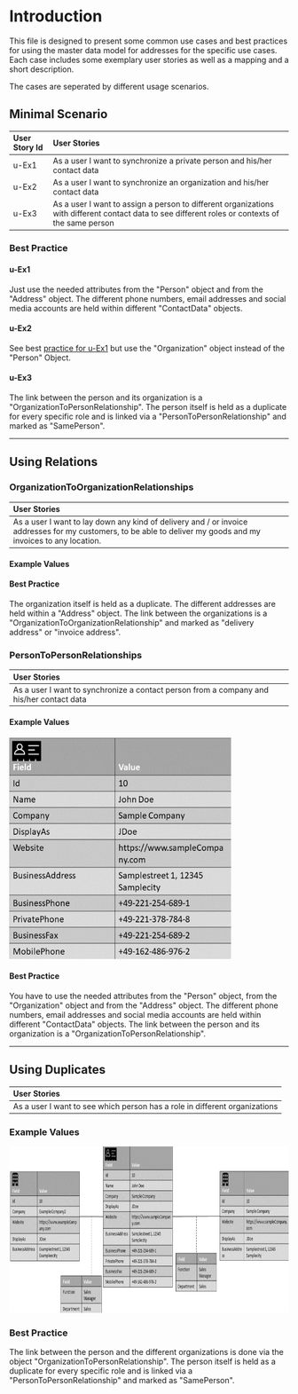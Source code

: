 

# Introduction
This file is designed to present some common use cases and best practices for using the master data model for addresses for the specific use cases.
Each case includes some exemplary user stories as well as a mapping and a short description.

The cases are seperated by different usage scenarios.

## Minimal Scenario

|User Story Id| User Stories |
|:---| :--- |
|u-Ex1|As a user I want to synchronize a private person and his/her contact data |
|u-Ex2|As a user I want to synchronize an organization and his/her contact data |
|u-Ex3|As a user I want to assign a person to different organizations with different contact data to see different roles or contexts of the same person|

### Best Practice
#### u-Ex1
Just use the needed attributes from the "Person" object and from the "Address" object. The different phone numbers, email addresses and social media accounts are held within different "ContactData" objects.

#### u-Ex2
See best [practice for u-Ex1](#u-ex1) but use the "Organization" object instead of the "Person" Object.

#### u-Ex3
The link between the person and its organization is a "OrganizationToPersonRelationship". The person itself is held as a duplicate for every specific role and is linked via a "PersonToPersonRelationship" and marked as "SamePerson".

***

## Using Relations
### OrganizationToOrganizationRelationships

| User Stories |
| :--- |
|As a user I want to lay down any kind of delivery and / or invoice addresses for my customers, to be able to deliver my goods and my invoices to any location. |

#### Example Values

#### Best Practice
The organization itself is held as a duplicate. The different addresses are held within a "Address" object. The link between the organizations is a "OrganizationToOrganizationRelationship" and marked as "delivery address" or "invoice address".

### PersonToPersonRelationships

| User Stories |
| :--- |
|As a user I want to synchronize a contact person from a company and his/her contact data |

#### Example Values
<img src="Assets/Scenario1.jpg" alt="Address Example" width="400" height="400"/>

#### Best Practice
You have to use the needed attributes from the "Person" object, from the "Organization" object and from the "Address" object. The different phone numbers, email addresses and social media accounts are held within different "ContactData" objects. The link between the person and its organization is a "OrganizationToPersonRelationship".

***

## Using Duplicates

| User Stories |
| :--- |
|As a user I want to see which person has a role in different organizations  |
### Example Values
<img src="Assets/Scenario4.jpg" alt="Address Example" width="900" height="300"/>

### Best Practice
The link between the person and the different organizations is done via the object "OrganizationToPersonRelationship". The person itself is held as a duplicate for every specific role and is linked via a "PersonToPersonRelationship" and marked as "SamePerson".

